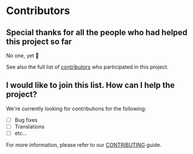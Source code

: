 # Contributors

## Special thanks for all the people who had helped this project so far

No one, yet 🙂

See also the full list of [contributors](https://github.com/D3strukt0r/Pa-Kua-Allschwil-Website/contributors) who participated in this project.

## I would like to join this list. How can I help the project?

We're currently looking for contributions for the following:

- [ ] Bug fixes
- [ ] Translations
- [ ] etc...

For more information, please refer to our [CONTRIBUTING](CONTRIBUTING.md) guide.
